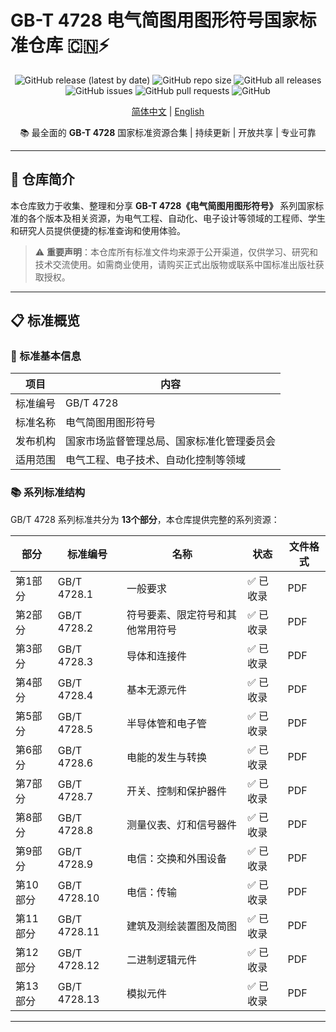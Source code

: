 # GB-T 4728 电气简图用图形符号国家标准仓库 🇨🇳⚡

<div align="center">
  
![GitHub release (latest by date)](https://img.shields.io/github/v/release/your-username/GB-T-4728)
![GitHub repo size](https://img.shields.io/github/repo-size/your-username/GB-T-4728)
![GitHub all releases](https://img.shields.io/github/downloads/your-username/GB-T-4728/total)
![GitHub issues](https://img.shields.io/github/issues/your-username/GB-T-4728)
![GitHub pull requests](https://img.shields.io/github/issues-pr/your-username/GB-T-4728)
![GitHub](https://img.shields.io/github/license/your-username/GB-T-4728)

[简体中文](./README.md) | [English](./README_EN.md)

📚 最全面的 **GB-T 4728** 国家标准资源合集 | 持续更新 | 开放共享 | 专业可靠

</div>

---

## 🎯 仓库简介

本仓库致力于收集、整理和分享 **GB-T 4728《电气简图用图形符号》** 系列国家标准的各个版本及相关资源，为电气工程、自动化、电子设计等领域的工程师、学生和研究人员提供便捷的标准查询和使用体验。

> ⚠️ **重要声明**：本仓库所有标准文件均来源于公开渠道，仅供学习、研究和技术交流使用。如需商业使用，请购买正式出版物或联系中国标准出版社获取授权。

---

## 📋 标准概览

### 🔧 标准基本信息
| 项目 | 内容 |
|------|------|
| 标准编号 | GB/T 4728 |
| 标准名称 | 电气简图用图形符号 |
| 发布机构 | 国家市场监督管理总局、国家标准化管理委员会 |
| 适用范围 | 电气工程、电子技术、自动化控制等领域 |

### 📚 系列标准结构
GB/T 4728 系列标准共分为 **13个部分**，本仓库提供完整的系列资源：

| 部分 | 标准编号 | 名称 | 状态 | 文件格式 |
|------|----------|------|------|----------|
| 第1部分 | GB/T 4728.1 | 一般要求 | ✅ 已收录 | PDF |
| 第2部分 | GB/T 4728.2 | 符号要素、限定符号和其他常用符号 | ✅ 已收录 | PDF |
| 第3部分 | GB/T 4728.3 | 导体和连接件 | ✅ 已收录 | PDF |
| 第4部分 | GB/T 4728.4 | 基本无源元件 | ✅ 已收录 | PDF |
| 第5部分 | GB/T 4728.5 | 半导体管和电子管 | ✅ 已收录 | PDF |
| 第6部分 | GB/T 4728.6 | 电能的发生与转换 | ✅ 已收录 | PDF |
| 第7部分 | GB/T 4728.7 | 开关、控制和保护器件 | ✅ 已收录 | PDF |
| 第8部分 | GB/T 4728.8 | 测量仪表、灯和信号器件 | ✅ 已收录 | PDF |
| 第9部分 | GB/T 4728.9 | 电信：交换和外围设备 | ✅ 已收录 | PDF |
| 第10部分 | GB/T 4728.10 | 电信：传输 | ✅ 已收录 | PDF |
| 第11部分 | GB/T 4728.11 | 建筑及测绘装置图及简图 | ✅ 已收录 | PDF |
| 第12部分 | GB/T 4728.12 | 二进制逻辑元件 | ✅ 已收录 | PDF |
| 第13部分 | GB/T 4728.13 | 模拟元件 | ✅ 已收录 | PDF |

---